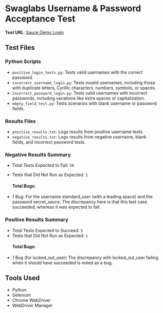 # Swaglabs Username & Password Acceptance Test

**Test URL**: [Sauce Demo Login](https://www.saucedemo.com/)

## Test Files

### Python Scripts
- `positive_login_tests.py`: Tests valid usernames with the correct password.
- `incorrect_username_login.py`: Tests invalid usernames, including those with duplicate letters, Cyrillic characters, numbers, symbols, or spaces.
- `incorrect_password_login.py`: Tests valid usernames with incorrect passwords, including variations like extra spaces or capitalization.
- `empty_field_test.py`: Tests scenarios with blank username or password fields.

### Results Files
- `positive_results.txt`: Logs results from positive username tests.
- `negative_results.txt`: Logs results from negative username, blank fields, and incorrect password tests.
  
### Negative Results Summary
- Total Tests Expected to Fail: `50`

- Tests that Did Not Run as Expected: `1`
  #### Total Bugs:
- 1 Bug: For the username standard_user (with a leading space) and the password secret_sauce. The discrepancy here is that this test case succeeded, whereas it was expected to fail.

### Positive Results Summary
- Total Tests Expected to Succeed: `5`
- Tests that Did Not Run as Expected: `1`
  #### Total Bugs:
- 1 Bug (for locked_out_user) The discrepancy with locked_out_user failing when it should have succeeded is noted as a bug.


## Tools Used
- Python
- Selenium
- Chrome WebDriver
- WebDriver Manager
